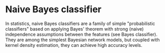 
# Naive Bayes classifier


In statistics, naive Bayes classifiers are a family of simple "probabilistic classifiers" based on applying Bayes' theorem with strong (naive) independence assumptions between the features (see Bayes classifier). They are among the simplest Bayesian network models, but coupled with kernel density estimation, they can achieve high accuracy levels.